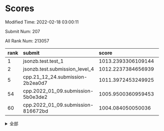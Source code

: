 # Scores

Modified Time: 2022-02-18 03:00:11

Submit Num: 207

All Rank Num: 213057

| rank |               submit               |       score        |       sigma        | pk_num |
| :--- | :--------------------------------- | :----------------- | :----------------- | :----- |
| 1    | jsonzb.test.test_1                 | 1013.2393306109144 | 0.833864998233771  | 4117   |
| 2    | jsonzb.test.submission_level_4     | 1012.2237384656939 | 0.7986573832162461 | 4112   |
| 5    | cpp.21_12_24.submission-2b2ea0d7   | 1011.3972453249925 | 0.7749445591606059 | 4118   |
| 54   | cpp.2022_01_09.submission-5b0e3de2 | 1005.9500360959453 | 0.7207271655134108 | 4115   |
| 60   | cpp.2022_01_09.submission-816672bd | 1004.084050050036  | 0.7115457450136221 | 4119   |


<details>
<summary>全部</summary>

| rank |                 submit                 |       score        |       sigma        | pk_num |
| :--- | :------------------------------------- | :----------------- | :----------------- | :----- |
| 1    | jsonzb.test.test_1                     | 1013.2393306109144 | 0.833864998233771  | 4117   |
| 2    | jsonzb.test.submission_level_4         | 1012.2237384656939 | 0.7986573832162461 | 4112   |
| 3    | gobigger.level_3.submission_level_3_4  | 1011.6039782101128 | 0.8078801757281444 | 4118   |
| 4    | gobigger.level_3.submission_level_3_23 | 1011.5776592814515 | 0.7717481113382825 | 4119   |
| 5    | cpp.21_12_24.submission-2b2ea0d7       | 1011.3972453249925 | 0.7749445591606059 | 4118   |
| 6    | gobigger.level_3.submission_level_3_33 | 1011.3838016108135 | 0.7613442869786659 | 4120   |
| 7    | gobigger.level_3.submission_level_3_42 | 1011.2168762568615 | 0.7724972100233468 | 4118   |
| 8    | gobigger.level_3.submission_level_3_20 | 1011.2131797501913 | 0.7645250405898677 | 4121   |
| 9    | gobigger.level_3.submission_level_3_30 | 1011.0107223289656 | 0.7462567580709826 | 4120   |
| 10   | gobigger.level_3.submission_level_3_14 | 1010.9315534919089 | 0.7796726493357193 | 4118   |
| 11   | gobigger.level_3.submission_level_3_39 | 1010.8171074299759 | 0.7552903993607168 | 4119   |
| 12   | gobigger.level_3.submission_level_3_15 | 1010.7886936118641 | 0.7669587208197596 | 4115   |
| 13   | gobigger.level_3.submission_level_3_28 | 1010.6482497437182 | 0.7410193419981463 | 4118   |
| 14   | gobigger.level_3.submission_level_3_1  | 1010.6369670939077 | 0.7648127248931524 | 4114   |
| 15   | gobigger.level_3.submission_level_3_13 | 1010.6290825740263 | 0.7753927608984453 | 4117   |
| 16   | gobigger.level_3.submission_level_3_32 | 1010.6224466502072 | 0.7549028856452411 | 4115   |
| 17   | gobigger.level_3.submission_level_3_40 | 1010.6158794629432 | 0.7584677039731776 | 4117   |
| 18   | gobigger.level_3.submission_level_3_22 | 1010.5093160343005 | 0.7534781614216802 | 4121   |
| 19   | gobigger.level_3.submission_level_3_7  | 1010.3957266149141 | 0.7435289124781688 | 4118   |
| 20   | gobigger.level_3.submission_level_3_27 | 1010.3915195741939 | 0.7472833822427816 | 4114   |
| 21   | gobigger.level_3.submission_level_3_34 | 1010.3886850686683 | 0.7699083958614996 | 4112   |
| 22   | gobigger.level_3.submission_level_3_31 | 1010.3734297381985 | 0.7604710222715929 | 4114   |
| 23   | gobigger.level_3.submission_level_3_16 | 1010.3227235729528 | 0.7778638018549446 | 4114   |
| 24   | gobigger.level_3.submission_level_3_2  | 1010.3216047974662 | 0.7688007863990474 | 4116   |
| 25   | gobigger.level_3.submission_level_3_35 | 1010.2907083790926 | 0.7763826343579241 | 4118   |
| 26   | gobigger.level_3.submission_level_3_11 | 1010.1708787395544 | 0.7616651123156615 | 4118   |
| 27   | gobigger.level_3.submission_level_3_10 | 1010.1403476811818 | 0.7828170511051371 | 4118   |
| 28   | gobigger.level_3.submission_level_3_49 | 1010.1169208269041 | 0.7421638156441818 | 4117   |
| 29   | gobigger.level_3.submission_level_3_8  | 1010.038402488466  | 0.7507902151244037 | 4118   |
| 30   | gobigger.level_3.submission_level_3_29 | 1009.9629691442738 | 0.7514755930727458 | 4117   |
| 31   | gobigger.level_3.submission_level_3_47 | 1009.9610844994278 | 0.750630631649258  | 4117   |
| 32   | gobigger.level_3.submission_level_3_24 | 1009.9237342738132 | 0.7600874699407153 | 4117   |
| 33   | gobigger.level_3.submission_level_3_12 | 1009.9211251463371 | 0.7510049270687712 | 4114   |
| 34   | gobigger.level_3.submission_level_3_3  | 1009.9179552945112 | 0.7490555395988419 | 4121   |
| 35   | gobigger.level_3.submission_level_3_48 | 1009.8496672918737 | 0.7663607633311693 | 4113   |
| 36   | gobigger.level_3.submission_level_3_36 | 1009.6956238645164 | 0.7542538090966199 | 4115   |
| 37   | gobigger.level_3.submission_level_3_37 | 1009.6580557290789 | 0.7606943973121583 | 4121   |
| 38   | gobigger.level_3.submission_level_3_38 | 1009.6543577530806 | 0.7554672167009215 | 4115   |
| 39   | gobigger.level_3.submission_level_3_17 | 1009.6480069829576 | 0.760999060308944  | 4117   |
| 40   | gobigger.level_3.submission_level_3_5  | 1009.6013127025143 | 0.7442533362975937 | 4117   |
| 41   | gobigger.level_3.submission_level_3_26 | 1009.5683755453168 | 0.7818179036623515 | 4120   |
| 42   | gobigger.level_3.submission_level_3_45 | 1009.563079263434  | 0.7474726431713914 | 4119   |
| 43   | gobigger.level_3.submission_level_3_41 | 1009.555305877812  | 0.7549540257882686 | 4116   |
| 44   | gobigger.level_3.submission_level_3_25 | 1009.5149646343816 | 0.7395983886832203 | 4124   |
| 45   | gobigger.level_3.submission_level_3_19 | 1009.4933678384784 | 0.7509399497255727 | 4116   |
| 46   | gobigger.level_3.submission_level_3_46 | 1009.4327653586474 | 0.7428927104441165 | 4111   |
| 47   | gobigger.level_3.submission_level_3_0  | 1009.4285233650596 | 0.7679302948698267 | 4116   |
| 48   | gobigger.level_3.submission_level_3_9  | 1009.4028568353054 | 0.761323324693254  | 4124   |
| 49   | gobigger.level_3.submission_level_3_21 | 1009.2163313421157 | 0.7441190017459033 | 4118   |
| 50   | gobigger.level_3.submission_level_3_6  | 1009.152142479209  | 0.7453755316504361 | 4113   |
| 51   | gobigger.level_3.submission_level_3_44 | 1008.9974274249156 | 0.7681787544531951 | 4116   |
| 52   | gobigger.level_3.submission_level_3_18 | 1008.687628793386  | 0.7481839680742989 | 4114   |
| 53   | gobigger.level_3.submission_level_3_43 | 1008.3257050731589 | 0.7473159952754175 | 4119   |
| 54   | cpp.2022_01_09.submission-5b0e3de2     | 1005.9500360959453 | 0.7207271655134108 | 4115   |
| 55   | gobigger.level_1.submission_level_1_15 | 1005.4040150937989 | 0.7291672937384697 | 4117   |
| 56   | gobigger.level_1.submission_level_1_16 | 1004.9799578008899 | 0.7236470688328254 | 4119   |
| 57   | gobigger.level_1.submission_level_1_18 | 1004.542669672498  | 0.7245058275445121 | 4121   |
| 58   | gobigger.level_1.submission_level_1_35 | 1004.3720258297532 | 0.7191077983384971 | 4119   |
| 59   | gobigger.level_1.submission_level_1_31 | 1004.3179654693776 | 0.7144666471711604 | 4114   |
| 60   | cpp.2022_01_09.submission-816672bd     | 1004.084050050036  | 0.7115457450136221 | 4119   |
| 61   | gobigger.level_1.submission_level_1_21 | 1004.0459028397046 | 0.7249686021735442 | 4117   |
| 62   | gobigger.level_1.submission_level_1_28 | 1004.0425304961809 | 0.7045952608992554 | 4114   |
| 63   | gobigger.level_1.submission_level_1_45 | 1003.9905429617851 | 0.7133710579381509 | 4123   |
| 64   | gobigger.level_1.submission_level_1_49 | 1003.9827599643303 | 0.7246244235493199 | 4117   |
| 65   | gobigger.level_1.submission_level_1_13 | 1003.978609615975  | 0.7185776336395864 | 4123   |
| 66   | gobigger.level_1.submission_level_1_5  | 1003.9260278826763 | 0.7114244877592937 | 4118   |
| 67   | gobigger.level_1.submission_level_1_26 | 1003.9031462919937 | 0.725690443399499  | 4119   |
| 68   | gobigger.level_1.submission_level_1_4  | 1003.7999507470477 | 0.716219971261497  | 4118   |
| 69   | gobigger.level_1.submission_level_1_10 | 1003.7780881277689 | 0.7238654287934839 | 4114   |
| 70   | gobigger.level_1.submission_level_1_30 | 1003.7240202943627 | 0.7278632792631133 | 4120   |
| 71   | gobigger.level_1.submission_level_1_29 | 1003.6808161962624 | 0.7188390654943722 | 4120   |
| 72   | gobigger.level_1.submission_level_1_19 | 1003.667721151017  | 0.7074043578295174 | 4117   |
| 73   | gobigger.level_1.submission_level_1_44 | 1003.5623931289392 | 0.715440987594871  | 4123   |
| 74   | gobigger.level_1.submission_level_1_43 | 1003.5352804183965 | 0.7216751419950972 | 4120   |
| 75   | gobigger.level_1.submission_level_1_42 | 1003.4982005696986 | 0.7186363410138208 | 4117   |
| 76   | gobigger.level_1.submission_level_1_6  | 1003.4592126539477 | 0.7323922789217243 | 4118   |
| 77   | gobigger.level_1.submission_level_1_8  | 1003.4572494396579 | 0.7269474895734903 | 4119   |
| 78   | gobigger.level_1.submission_level_1_34 | 1003.3887553984888 | 0.7144147345009776 | 4114   |
| 79   | gobigger.level_1.submission_level_1_12 | 1003.3457634252813 | 0.7259982215059154 | 4118   |
| 80   | gobigger.level_1.submission_level_1_20 | 1003.3314582138208 | 0.7195806950213567 | 4115   |
| 81   | gobigger.level_1.submission_level_1_40 | 1003.3011839864973 | 0.709511185414412  | 4117   |
| 82   | gobigger.level_1.submission_level_1_9  | 1003.2585377807216 | 0.7070913636636519 | 4118   |
| 83   | gobigger.level_1.submission_level_1_33 | 1003.2579947763447 | 0.711019923658949  | 4115   |
| 84   | gobigger.level_1.submission_level_1_48 | 1003.2234427626764 | 0.7145913974516493 | 4118   |
| 85   | gobigger.level_1.submission_level_1_46 | 1003.1633569655324 | 0.7090660801015921 | 4113   |
| 86   | gobigger.level_1.submission_level_1_14 | 1003.1390251995874 | 0.712934704684355  | 4116   |
| 87   | gobigger.level_1.submission_level_1_25 | 1003.0464672123809 | 0.711157473315781  | 4116   |
| 88   | gobigger.level_1.submission_level_1_38 | 1003.0226140732732 | 0.7162393961602562 | 4120   |
| 89   | gobigger.level_1.submission_level_1_3  | 1002.8647100398782 | 0.7299265437630346 | 4117   |
| 90   | gobigger.level_1.submission_level_1_7  | 1002.8198671909357 | 0.7198186861165872 | 4111   |
| 91   | gobigger.level_1.submission_level_1_23 | 1002.7738211706702 | 0.7058710436525305 | 4114   |
| 92   | gobigger.level_1.submission_level_1_22 | 1002.7663930403177 | 0.7092746806766816 | 4113   |
| 93   | gobigger.level_1.submission_level_1_27 | 1002.7340157334621 | 0.7241873861968193 | 4122   |
| 94   | gobigger.level_1.submission_level_1_1  | 1002.6731407281253 | 0.7147337486236673 | 4111   |
| 95   | gobigger.level_1.submission_level_1_11 | 1002.5700874597038 | 0.7135911918897967 | 4118   |
| 96   | gobigger.level_1.submission_level_1_32 | 1002.5420504661422 | 0.719713858173862  | 4121   |
| 97   | gobigger.level_1.submission_level_1_24 | 1002.5285585386571 | 0.7110150533637749 | 4118   |
| 98   | gobigger.level_1.submission_level_1_39 | 1002.5093858897263 | 0.7262784665231642 | 4118   |
| 99   | gobigger.level_1.submission_level_1_17 | 1002.4941464503104 | 0.7098765054919319 | 4116   |
| 100  | gobigger.level_1.submission_level_1_2  | 1002.3681485983777 | 0.7179825139398187 | 4119   |
| 101  | gobigger.level_1.submission_level_1_0  | 1002.3313728891084 | 0.7231300318731972 | 4119   |
| 102  | gobigger.level_1.submission_level_1_36 | 1002.3125090374429 | 0.7168462788375977 | 4114   |
| 103  | gobigger.level_1.submission_level_1_37 | 1001.6978815489794 | 0.7132203783957786 | 4122   |
| 104  | gobigger.level_1.submission_level_1_47 | 1001.630145813181  | 0.7166346414468958 | 4114   |
| 105  | gobigger.level_1.submission_level_1_41 | 1001.5958244289468 | 0.7181385969390289 | 4118   |
| 106  | gobigger.random.submission_random_7    | 997.6971129256934  | 0.7060031810021448 | 4116   |
| 107  | gobigger.random.submission_random_2    | 997.6616746397477  | 0.6908258771756893 | 4123   |
| 108  | gobigger.random.submission_random_9    | 997.2664119159282  | 0.7017009456294394 | 4116   |
| 109  | gobigger.random.submission_random_11   | 997.1011253421707  | 0.7102098177980666 | 4116   |
| 110  | gobigger.random.submission_random_27   | 996.7676992863853  | 0.7019875884156812 | 4112   |
| 111  | gobigger.random.submission_random_25   | 996.7399712166955  | 0.7209900040555932 | 4122   |
| 112  | gobigger.random.submission_random_32   | 996.724496625722   | 0.7180530529444044 | 4116   |
| 113  | gobigger.random.submission_random_1    | 996.5622106807347  | 0.7193031753091585 | 4113   |
| 114  | gobigger.random.submission_random_49   | 996.5050260721191  | 0.7085127817722909 | 4117   |
| 115  | gobigger.random.submission_random_47   | 996.4824395613264  | 0.7094820116900517 | 4119   |
| 116  | gobigger.random.submission_random_12   | 996.4376707250207  | 0.711204077136532  | 4121   |
| 117  | gobigger.random.submission_random_3    | 996.3434936285377  | 0.7041953918848244 | 4117   |
| 118  | gobigger.random.submission_random_29   | 996.2616936180459  | 0.6970842606962047 | 4115   |
| 119  | gobigger.random.submission_random_28   | 996.1969938119888  | 0.6994979606311819 | 4115   |
| 120  | gobigger.random.submission_random_17   | 996.1612131668306  | 0.7013240465299065 | 4117   |
| 121  | gobigger.random.submission_random_13   | 996.1601764841148  | 0.7125704342737632 | 4121   |
| 122  | gobigger.random.submission_random_45   | 996.1378336148786  | 0.7021989431084299 | 4117   |
| 123  | gobigger.random.submission_random_21   | 996.0033696963793  | 0.7115916138537937 | 4113   |
| 124  | gobigger.random.submission_random_10   | 995.9695477794103  | 0.6984697424282921 | 4115   |
| 125  | gobigger.random.submission_random_44   | 995.9498696797771  | 0.7150838877001361 | 4112   |
| 126  | gobigger.random.submission_random_43   | 995.9122457112815  | 0.7054865275071472 | 4119   |
| 127  | gobigger.random.submission_random_23   | 995.8694596754704  | 0.7049869918773104 | 4118   |
| 128  | gobigger.random.submission_random_20   | 995.8057205743154  | 0.7115450713317124 | 4117   |
| 129  | gobigger.random.submission_random_48   | 995.7794076664306  | 0.7150138309930012 | 4115   |
| 130  | gobigger.random.submission_random_34   | 995.7564646681892  | 0.7141875578242787 | 4122   |
| 131  | gobigger.random.submission_random_39   | 995.7558314620072  | 0.7092068105422458 | 4123   |
| 132  | gobigger.random.submission_random_41   | 995.692980500177   | 0.7200786260136062 | 4117   |
| 133  | gobigger.random.submission_random_31   | 995.6918540615038  | 0.7216178932748515 | 4120   |
| 134  | gobigger.random.submission_random_33   | 995.6780795882479  | 0.7138005511035088 | 4121   |
| 135  | gobigger.random.submission_random_22   | 995.6732257607791  | 0.6914284409416864 | 4120   |
| 136  | gobigger.random.submission_random_19   | 995.6704033150812  | 0.7227614396736651 | 4117   |
| 137  | gobigger.random.submission_random_26   | 995.652131217661   | 0.7039304361486813 | 4115   |
| 138  | gobigger.random.submission_random_0    | 995.6462835798641  | 0.7032657895494201 | 4120   |
| 139  | gobigger.random.submission_random_16   | 995.6250574287118  | 0.7163010909356232 | 4117   |
| 140  | gobigger.random.submission_random_46   | 995.5990775498807  | 0.7015157914227323 | 4112   |
| 141  | gobigger.random.submission_random_4    | 995.5914388555518  | 0.7172633707527987 | 4119   |
| 142  | gobigger.random.submission_random_5    | 995.5749900921547  | 0.7192955847090876 | 4115   |
| 143  | gobigger.random.submission_random_40   | 995.571094759074   | 0.7198983627111878 | 4114   |
| 144  | gobigger.random.submission_random_37   | 995.5203705871709  | 0.7154863279972089 | 4118   |
| 145  | gobigger.random.submission_random_24   | 995.4630376324715  | 0.7006490465613187 | 4116   |
| 146  | gobigger.random.submission_random_18   | 995.4172931350249  | 0.7170670752579582 | 4117   |
| 147  | gobigger.random.submission_random_15   | 995.3494636781544  | 0.7189318072127642 | 4119   |
| 148  | gobigger.random.submission_random_38   | 995.3368352520688  | 0.7001344221328594 | 4117   |
| 149  | gobigger.random.submission_random_8    | 995.12451995449    | 0.709750482197673  | 4123   |
| 150  | gobigger.random.submission_random_6    | 995.0663327757167  | 0.7177513022395743 | 4121   |
| 151  | gobigger.random.submission_random_30   | 994.9726745312123  | 0.7072597395118101 | 4120   |
| 152  | gobigger.random.submission_random_35   | 994.90909416604    | 0.724813092892511  | 4117   |
| 153  | gobigger.random.submission_random_36   | 994.9007399366005  | 0.7204663534764054 | 4116   |
| 154  | gobigger.random.submission_random_42   | 994.7883823945173  | 0.7229006088966475 | 4118   |
| 155  | gobigger.random.submission_random_14   | 994.5225873627763  | 0.7211608111401837 | 4115   |
| 156  | gobigger.level_2.submission_level_2_24 | 994.4983564332085  | 0.73621769429674   | 4120   |
| 157  | gobigger.level_2.submission_level_2_18 | 994.0667486286306  | 0.7467805087797411 | 4119   |
| 158  | gobigger.level_2.submission_level_2_17 | 993.8714683983719  | 0.738176957817921  | 4114   |
| 159  | gobigger.level_2.submission_level_2_47 | 993.5006924959137  | 0.7266820052480633 | 4119   |
| 160  | gobigger.level_2.submission_level_2_0  | 993.250692586005   | 0.7287878816499165 | 4117   |
| 161  | gobigger.level_2.submission_level_2_40 | 993.2185267406645  | 0.7298113107119371 | 4119   |
| 162  | gobigger.level_2.submission_level_2_13 | 993.1958825353814  | 0.7440222221957201 | 4115   |
| 163  | gobigger.level_2.submission_level_2_22 | 993.010382272587   | 0.7459580122638958 | 4118   |
| 164  | gobigger.level_2.submission_level_2_10 | 992.8915597076895  | 0.7243116834724321 | 4114   |
| 165  | gobigger.level_2.submission_level_2_7  | 992.8587940407567  | 0.7325762669401178 | 4117   |
| 166  | gobigger.level_2.submission_level_2_43 | 992.6407073966179  | 0.7468800687365728 | 4116   |
| 167  | gobigger.level_2.submission_level_2_49 | 992.6389447596094  | 0.746675165853246  | 4115   |
| 168  | gobigger.level_2.submission_level_2_33 | 992.5635599236462  | 0.7531333452775152 | 4118   |
| 169  | gobigger.level_2.submission_level_2_30 | 992.530742176517   | 0.7439123332650962 | 4116   |
| 170  | gobigger.level_2.submission_level_2_15 | 992.4946590507166  | 0.7404020468972623 | 4118   |
| 171  | gobigger.level_2.submission_level_2_11 | 992.3902041987113  | 0.7428668466210452 | 4118   |
| 172  | gobigger.level_2.submission_level_2_41 | 992.2770467232492  | 0.752658475532068  | 4117   |
| 173  | gobigger.level_2.submission_level_2_19 | 992.2607486389     | 0.7516048105383639 | 4112   |
| 174  | gobigger.level_2.submission_level_2_29 | 992.2519510605476  | 0.7579881270196288 | 4115   |
| 175  | gobigger.level_2.submission_level_2_26 | 992.18900237837    | 0.7655395835109522 | 4113   |
| 176  | gobigger.level_2.submission_level_2_36 | 992.1728831856436  | 0.746037720748173  | 4114   |
| 177  | gobigger.level_2.submission_level_2_32 | 992.1164392384818  | 0.749913345038255  | 4115   |
| 178  | gobigger.level_2.submission_level_2_16 | 992.1137681228033  | 0.7821444776821268 | 4119   |
| 179  | gobigger.level_2.submission_level_2_23 | 992.1010802434115  | 0.7465839180278074 | 4117   |
| 180  | gobigger.level_2.submission_level_2_8  | 992.0503044085599  | 0.7492833253002935 | 4117   |
| 181  | gobigger.level_2.submission_level_2_38 | 992.0201213294092  | 0.7342793656666584 | 4118   |
| 182  | gobigger.level_2.submission_level_2_5  | 991.9679482369988  | 0.7563609679623657 | 4115   |
| 183  | gobigger.level_2.submission_level_2_4  | 991.8777735063018  | 0.733383027084272  | 4119   |
| 184  | gobigger.level_2.submission_level_2_6  | 991.8376657000805  | 0.7524074669011518 | 4118   |
| 185  | gobigger.level_2.submission_level_2_45 | 991.7570641752778  | 0.7387797171674673 | 4115   |
| 186  | gobigger.level_2.submission_level_2_48 | 991.7550537041442  | 0.757099256662524  | 4118   |
| 187  | gobigger.level_2.submission_level_2_2  | 991.6549450518077  | 0.743800457738984  | 4117   |
| 188  | gobigger.level_2.submission_level_2_31 | 991.6324654229559  | 0.7560552194738193 | 4114   |
| 189  | gobigger.level_2.submission_level_2_12 | 991.6207271247318  | 0.7530940039040557 | 4114   |
| 190  | gobigger.level_2.submission_level_2_27 | 991.5903459326556  | 0.7526959982585844 | 4114   |
| 191  | gobigger.level_2.submission_level_2_46 | 991.5799393550935  | 0.7367295541358109 | 4115   |
| 192  | gobigger.level_2.submission_level_2_25 | 991.5362384853751  | 0.7616635585143088 | 4117   |
| 193  | gobigger.level_2.submission_level_2_14 | 991.4899380015918  | 0.7388648507428173 | 4114   |
| 194  | gobigger.level_2.submission_level_2_21 | 991.4645103749967  | 0.756255170165083  | 4117   |
| 195  | gobigger.level_2.submission_level_2_28 | 991.3619247996403  | 0.7520602369337015 | 4111   |
| 196  | gobigger.level_2.submission_level_2_34 | 991.1111444457155  | 0.7458173339182497 | 4121   |
| 197  | gobigger.level_2.submission_level_2_35 | 991.0999838196544  | 0.7519811724413921 | 4119   |
| 198  | gobigger.level_2.submission_level_2_1  | 990.9377988486697  | 0.7569762375759254 | 4114   |
| 199  | gobigger.level_2.submission_level_2_39 | 990.7827204769408  | 0.7416686968101018 | 4116   |
| 200  | gobigger.level_2.submission_level_2_9  | 990.7667112261229  | 0.7523863698847948 | 4119   |
| 201  | gobigger.level_2.submission_level_2_42 | 990.7472513793147  | 0.756058081803436  | 4118   |
| 202  | gobigger.level_2.submission_level_2_3  | 990.264742441436   | 0.7654201627448992 | 4121   |
| 203  | gobigger.level_2.submission_level_2_37 | 990.2550106524378  | 0.7644826988543804 | 4116   |
| 204  | gobigger.level_2.submission_level_2_20 | 990.1623509242395  | 0.7728823844966118 | 4117   |
| 205  | gobigger.level_2.submission_level_2_44 | 989.2645995415651  | 0.772172796787423  | 4111   |
| 206  | gobigger.none.submission_none_1        | 979.0104785155754  | 1.2319450737384798 | 4115   |
| 207  | gobigger.none.submission_none_0        | 976.9729003413438  | 1.5025781275352377 | 4115   |

</details>